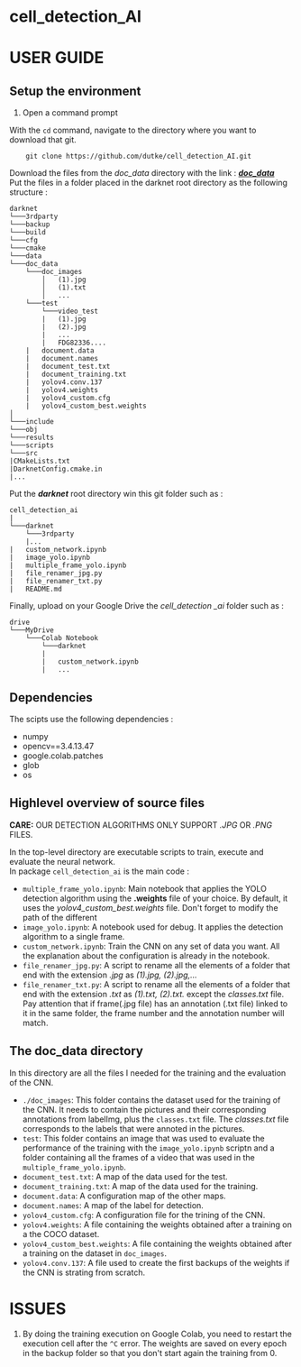 # cell_detection_AI

# **USER GUIDE**
## Setup the environment
    
1. Open a command prompt 

With the `cd` command, navigate to the directory where you want to download that git.
```
    git clone https://github.com/dutke/cell_detection_AI.git
```

Download the files from the *doc_data* directory with the link : [***doc_data***](https://drive.google.com/drive/folders/1CN0wtB8tAOkvwMoFn3bnV_cpa7my7MFb?usp=sharing) \
Put the files in a folder placed in the darknet root directory as the following structure :
```
darknet
└───3rdparty
└───backup  
└───build
└───cfg
└───cmake
└───data
└───doc_data
    └───doc_images
        │   (1).jpg
        │   (1).txt
        │   ...
    └───test
        └───video_test
        |   (1).jpg
        |   (2).jpg
        |   ...
        |   FDG82336....
    |   document.data
    |   document.names
    |   document_test.txt
    |   document_training.txt
    |   yolov4.conv.137
    |   yolov4.weights
    |   yolov4_custom.cfg
    |   yolov4_custom_best.weights
│   
└───include
└───obj
└───results
└───scripts
└───src
|CMakeLists.txt
|DarknetConfig.cmake.in
|...

```

Put the ***darknet*** root directory win this git folder such as : 
```
cell_detection_ai
|
└───darknet
    └───3rdparty
    |...
|   custom_network.ipynb
|   image_yolo.ipynb
|   multiple_frame_yolo.ipynb
|   file_renamer_jpg.py
|   file_renamer_txt.py
|   README.md

```

Finally, upload on your Google Drive the *cell_detection _ai* folder such as :

```
drive
└───MyDrive
    └───Colab Notebook
        └───darknet
        |
        |   custom_network.ipynb
        |   ...

```


## Dependencies

The scipts use the following dependencies : 
- numpy 
- opencv==3.4.13.47
- google.colab.patches
- glob
- os

## Highlevel overview of source files

**CARE:** OUR DETECTION ALGORITHMS ONLY SUPPORT *.JPG* OR *.PNG* FILES.

In the top-level directory are executable scripts to train, execute and evaluate the neural network. \
In package `cell_detection_ai` is the main code : 

- `multiple_frame_yolo.ipynb`: Main notebook that applies the YOLO detection algorithm using the **.weights** file of your choice. By default, it uses the *yolov4_custom_best.weights* file. Don't forget to modify the path of the different 
- `image_yolo.ipynb`: A notebook used for debug. It applies the detection algorithm to a single frame. 
- `custom_network.ipynb`: Train the CNN on any set of data you want. All the explanation about the configuration is already in the notebook.
- `file_renamer_jpg.py`: A script to rename all the elements of a folder that end with the extension *.jpg* as *(1).jpg, (2).jpg,...*
- `file_renamer_txt.py`: A script to rename all the elements of a folder that end with the extension *.txt* as *(1).txt, (2).txt.* except the *classes.txt* file. Pay attention that if frame(.jpg file) has an annotation (.txt file) linked to it in the same folder, the frame number and the annotation number will match.


## The doc_data directory

In this directory are all the files I needed for the training and the evaluation of the CNN.

- `./doc_images`: This folder contains the dataset used for the training of the CNN. It needs to contain the pictures and their corresponding annotations from labelImg, plus the `classes.txt` file. The *classes.txt* file corresponds to the labels that were annoted in the pictures.
- `test`: This folder contains an image that was used to evaluate the performance of the training with the `image_yolo.ipynb` scriptn and a folder containing all the frames of a video that was used in the `multiple_frame_yolo.ipynb`.
- `document_test.txt`: A map of the data used for the test.
- `document_training.txt`: A map of the data used for the training.
- `document.data`: A configuration map of the other maps.
- `document.names`: A map of the label for detection.
- `yolov4_custom.cfg`: A configuration file for the trining of the CNN.
- `yolov4.weights`: A file containing the weights obtained after a training on a the COCO dataset.
- `yolov4_custom_best.weights`: A file containing the weights obtained after a training on the dataset in `doc_images`.
- `yolov4.conv.137`: A file used to create the first backups of the weights if the CNN is strating from scratch. 

# **ISSUES**

 1. By doing the training execution on Google Colab, you need to restart the execution cell after the `^C` error. The weights are saved on every epoch in the backup folder so that you don't start again the training from 0.

